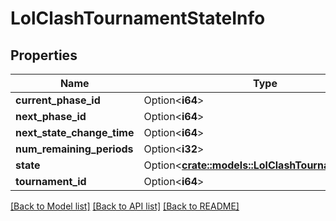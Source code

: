 # LolClashTournamentStateInfo

## Properties

Name | Type | Description | Notes
------------ | ------------- | ------------- | -------------
**current_phase_id** | Option<**i64**> |  | [optional]
**next_phase_id** | Option<**i64**> |  | [optional]
**next_state_change_time** | Option<**i64**> |  | [optional]
**num_remaining_periods** | Option<**i32**> |  | [optional]
**state** | Option<[**crate::models::LolClashTournamentState**](LolClashTournamentState.md)> |  | [optional]
**tournament_id** | Option<**i64**> |  | [optional]

[[Back to Model list]](../README.md#documentation-for-models) [[Back to API list]](../README.md#documentation-for-api-endpoints) [[Back to README]](../README.md)


